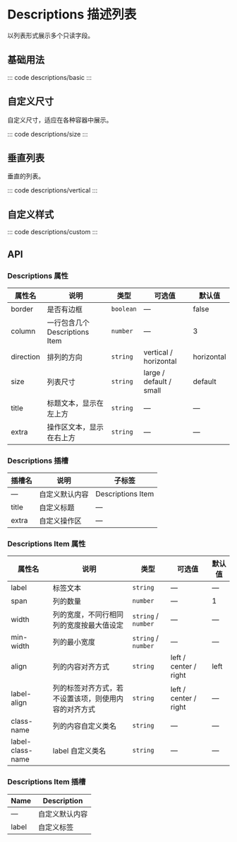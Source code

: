 <script setup>
  import basic from 'exam/descriptions/basic.vue'
  import size from 'exam/descriptions/size.vue'
  import vertical from 'exam/descriptions/vertical.vue'
  import custom from 'exam/descriptions/custom.vue'
</script>

# Descriptions 描述列表

以列表形式展示多个只读字段。

## 基础用法

::: code descriptions/basic
<basic></basic>
:::

## 自定义尺寸

自定义尺寸，适应在各种容器中展示。

::: code descriptions/size
<size></size>
:::

## 垂直列表

垂直的列表。

::: code descriptions/vertical
<vertical></vertical>
:::

## 自定义样式

::: code descriptions/custom
<custom></custom>
:::

## API

### Descriptions 属性

| 属性名    | 说明                           | 类型      | 可选值                  | 默认值     |
| --------- | ------------------------------ | --------- | ----------------------- | ---------- |
| border    | 是否有边框                     | `boolean` | —                       | false      |
| column    | 一行包含几个 Descriptions Item | `number`  | —                       | 3          |
| direction | 排列的方向                     | `string`  | vertical / horizontal   | horizontal |
| size      | 列表尺寸                       | `string`  | large / default / small | default    |
| title     | 标题文本，显示在左上方         | `string`  | —                       | —          |
| extra     | 操作区文本，显示在右上方       | `string`  | —                       | —          |

### Descriptions 插槽

| 插槽名 | 说明           | 子标签            |
| ------ | -------------- | ----------------- |
| —      | 自定义默认内容 | Descriptions Item |
| title  | 自定义标题     | —                 |
| extra  | 自定义操作区   | —                 |

### Descriptions Item 属性

| 属性名           | 说明                                                 | 类型                | 可选值                | 默认值 |
| ---------------- | ---------------------------------------------------- | ------------------- | --------------------- | ------ |
| label            | 标签文本                                             | `string`            | —                     | —      |
| span             | 列的数量                                             | `number`            | —                     | 1      |
| width            | 列的宽度，不同行相同列的宽度按最大值设定             | `string` / `number` | —                     | —      |
| min-width        | 列的最小宽度                                         | `string` / `number` | —                     | —      |
| align            | 列的内容对齐方式                                     | `string`            | left / center / right | left   |
| label-align      | 列的标签对齐方式，若不设置该项，则使用内容的对齐方式 | `string`            | left / center / right | —      |
| class-name       | 列的内容自定义类名                                   | `string`            | —                     | —      |
| label-class-name | label 自定义类名                                     | `string`            | —                     | —      |

### Descriptions Item 插槽

| Name  | Description    |
| ----- | -------------- |
| —     | 自定义默认内容 |
| label | 自定义标签     |
